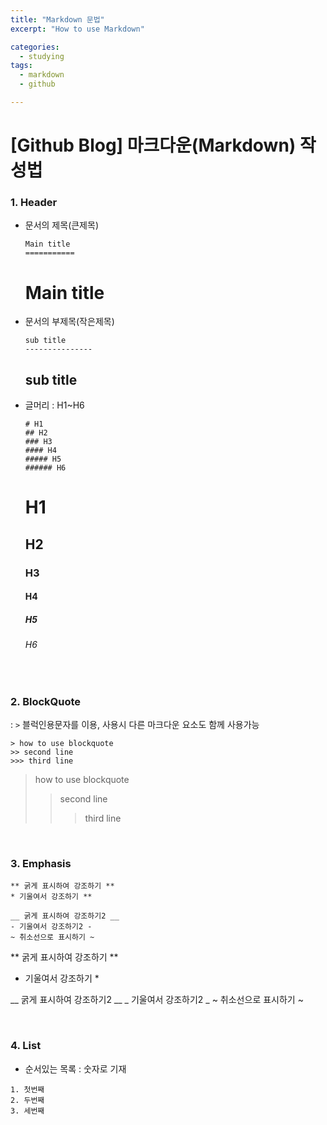 ```yaml
---
title: "Markdown 문법"
excerpt: "How to use Markdown"

categories:
  - studying
tags:
  - markdown
  - github

---
```


[Github Blog] 마크다운(Markdown) 작성법
===================================

### 1. Header

* 문서의 제목(큰제목)
  
  ```
  Main title
  ===========
  ```
  
  Main title
  ============
  
* 문서의 부제목(작은제목)
  
   ```
   sub title
   ---------------
   ```
   
   sub title
   ------------
   
* 글머리 : H1~H6

  ```
  # H1
  ## H2
  ### H3
  #### H4
  ##### H5
  ###### H6
  ```
  
  # H1
  ## H2
  ### H3
  #### H4
  ##### H5
  ###### H6
  
&nbsp;  
### 2. BlockQuote
: `>`  블럭인용문자를 이용, 사용시 다른 마크다운 요소도 함께 사용가능

  ```
  > how to use blockquote
  >> second line
  >>> third line
  ```
  
  > how to use blockquote
  >> second line
  >>> third line
  
&nbsp;
### 3. Emphasis
  
  ```
  ** 굵게 표시하여 강조하기 **
  * 기울여서 강조하기 **
  
  __ 굵게 표시하여 강조하기2 __
  - 기울여서 강조하기2 -
  ~ 취소선으로 표시하기 ~
  ```
  
  ** 굵게 표시하여 강조하기 **
  * 기울여서 강조하기 *
  
  __ 굵게 표시하여 강조하기2 __
  _ 기울여서 강조하기2 _
  ~ 취소선으로 표시하기 ~
  
  
&nbsp;
### 4. List
  * 순서있는 목록 : 숫자로 기재
  
  ```
  1. 첫번째
  2. 두번째
  3. 세번째
    
  
  











